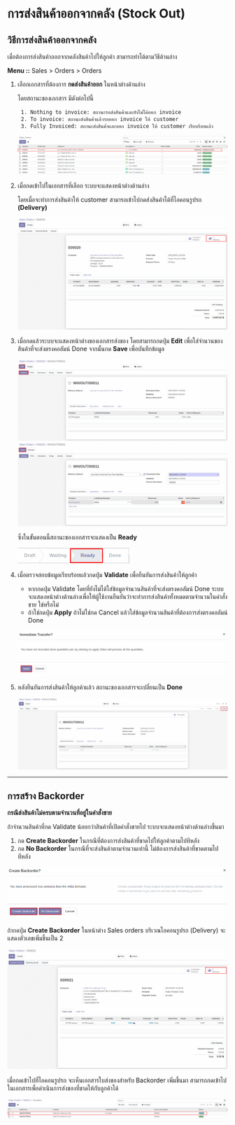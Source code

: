 # การส่งสินค้าออกจากคลัง (Stock Out)

## วิธีการส่งสินค้าออกจากคลัง 
เมื่อต้องการส่งสินค้าออกจากคลังสินค้าไปให้ลูกค้า สามารถทำได้ตามวิธีด้านล่าง

**Menu ::** Sales > Orders > Orders


1. เลือกเอกสารที่ต้องการ **กดส่งสินค้าออก** ในหน้าต่างด้านล่าง
    
    โดยสถานะของเอกสาร มีดังต่อไปนี้

        1. Nothing to invoice: สถานะรอส่งสินค้าและยังไม่ได้ออก invoice
        2. To invoice: สถานะส่งสินค้าแล้วรอออก invoice ให้ customer
        3. Fully Invoiced: สถานะส่งสินค้าและออก invoice ให้ customer เรียบร้อยแล้ว

    ![](img/OUT01.png)

2. เมื่อกดเข้าไปในเอกสารที่เลือก ระบบจะแสดงหน้าต่างด้านล่าง

    โดยเมื่อจะทำการส่งสินค้าให้ customer สามารถเข้าไปกดส่งสินค้าได้ที่ไอคอนรูปรถ **(Delivery)** 

    ![](img/OUT02.png)

3. เมื่อกดแล้วระบบจะแสดงหน้าต่างของเอกสารส่งของ โดยสามารถกดปุ่ม **Edit** เพื่อใส่จำนวนของสินค้าที่จะส่งตรงคอลัมน์ Done จากนั้นกด **Save** เพื่อบันทึกข้อมูล 

    ![](img/OUT03.png) 
    ![](img/OUT06.png) 

     ซึ่งในขั้นตอนนี้สถานะของเอกสารจะแสดงเป็น **Ready**  

    ![](img/OUT05.png)

4. เมื่อตรวจสอบข้อมูลเรียบร้อยแล้วกดปุ่ม **Validate** เพื่อยืนยันการส่งสินค้าให้ลูกค้า 

    - หากกดปุ่ม Validate โดยที่ยังไม่ได้ใส่ข้อมูลจำนวนสินค้าที่จะส่งตรงคอลัมน์ Done ระบบจะแสดงหน้าต่างด้านล่างเพื่อให้ผู้ใช้งานยืนยันว่าจะทำการส่งสินค้าทั้งหมดตามจำนวนในคำสั่งขาย ใช่หรือไม่
    - ถ้าใช่กดปุ่ม **Apply** ถ้าไม่ใช่กด Cancel แล้วใส่ข้อมูลจำนวนสินค้าที่ต้องการส่งตรงคอลัมน์ Done


     ![](img/OUT04.png)



5. หลังยืนยันการส่งสินค้าให้ลูกค้าแล้ว สถานะของเอกสารจะเปลี่ยนเป็น **Done**

    ![](img/OUT07.png)


---
## การสร้าง Backorder
 **กรณีส่งสินค้าไม่ครบตามจำนวนที่อยู่ในคำสั่งขาย**  

ถ้าจำนวนสินค้าที่กด Validate น้อยกว่าสินค้าที่เปิดคำสั่งขายไป ระบบจะแสดงหน้าต่างด้านล่างขึ้นมา

1. กด **Create Backorder** ในกรณีที่ต้องการส่งสินค้าที่ขาดไปให้ลูกค้าตามไปทีหลัง 
2. กด **No Backorder** ในกรณีที่จะส่งสินค้าตามจำนวนเท่านี้ ไม่ต้องการส่งสินค้าที่ขาดตามไปทีหลัง

![](img/OUT08.png)

ถ้ากดปุ่ม **Create Backorder** ในหน้าต่าง Sales orders บริเวณไอคอนรูปรถ (Delivery) จะแสดงตัวเลขเพิ่มขึ้นเป็น 2

![](img/OUT09.png)

เมื่อกดเข้าไปที่ไอคอนรูปรถ จะเห็นเอกสารใบส่งของสำหรับ Backorder เพิ่มขึ้นมา สามารถกดเข้าไปในเอกสารเพื่อดำเนินการส่งของที่ขาดให้กับลูกค้าได้

![](img/OUT10.png)
